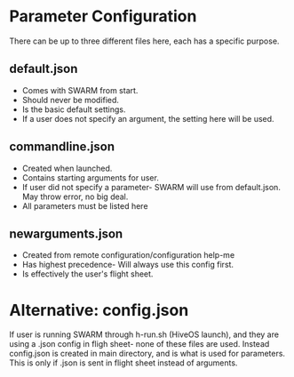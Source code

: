 # Parameter Configuration

There can be up to three different files here, each has a specific purpose.


## default.json
* Comes with SWARM from start.
* Should never be modified. 
* Is the basic default settings.
* If a user does not specify an argument, the setting here will be used.

## commandline.json
* Created when launched.
* Contains starting arguments for user.
* If user did not specify a parameter- SWARM will use from default.json. May throw error, no big deal.
* All parameters must be listed here

## newarguments.json
* Created from remote configuration/configuration help-me
* Has highest precedence- Will always use this config first.
* Is effectively the user's flight sheet.

# Alternative: config.json

If user is running SWARM through h-run.sh (HiveOS launch), and they are using a
.json config in fligh sheet- none of these files are used.
Instead config.json is created in main directory, and is what is used for parameters.
This is only if .json is sent in flight sheet instead of arguments.
